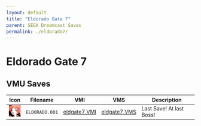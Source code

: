 ```yaml
---
layout: default
title: "Eldorado Gate 7"
parent: SEGA Dreamcast Saves
permalink: ./eldorado7/
---
```

# Eldorado Gate 7

## VMU Saves

| Icon | Filename | VMI | VMS | Description |
|------|----------|-----|-----|-------------|
| ![Eldorado Gate 7](../icons/ELDORADO.001.GIF) | `ELDORADO.001` | [eldgate7.VMI](eldgate7.VMI) | [eldgate7.VMS](eldgate7.VMS) | Last Save! At last Boss! |
